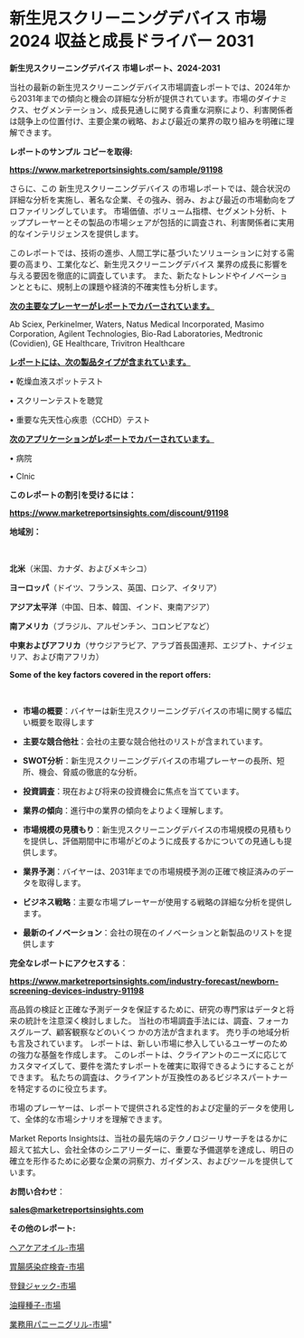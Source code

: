 # 新生児スクリーニングデバイス 市場 2024 収益と成長ドライバー 2031

<strong>新生児スクリーニングデバイス 市場レポート、2024-2031</strong>

当社の最新の新生児スクリーニングデバイス市場調査レポートでは、2024年から2031年までの傾向と機会の詳細な分析が提供されています。市場のダイナミクス、セグメンテーション、成長見通しに関する貴重な洞察により、利害関係者は競争上の位置付け、主要企業の戦略、および最近の業界の取り組みを明確に理解できます。



<strong>レポートのサンプル コピーを取得:</strong> <a href=https://www.marketreportsinsights.com/sample/91198>

<strong><u>https://www.marketreportsinsights.com/sample/91198</u></strong></a>

さらに、この 新生児スクリーニングデバイス の市場レポートでは、競合状況の詳細な分析を実施し、著名な企業、その強み、弱み、および最近の市場動向をプロファイリングしています。 市場価値、ボリューム指標、セグメント分析、トッププレーヤーとその製品の市場シェアが包括的に調査され、利害関係者に実用的なインテリジェンスを提供します。

このレポートでは、技術の進歩、人間工学に基づいたソリューションに対する需要の高まり、工業化など、新生児スクリーニングデバイス 業界の成長に影響を与える要因を徹底的に調査しています。 また、新たなトレンドやイノベーションとともに、規制上の課題や経済的不確実性も分析します。



<strong><u>次の主要なプレーヤーがレポートでカバーされています。</u></strong>

Ab Sciex, Perkinelmer, Waters, Natus Medical Incorporated, Masimo Corporation, Agilent Technologies, Bio-Rad Laboratories, Medtronic (Covidien), GE Healthcare, Trivitron Healthcare



<strong><u><b>レポートには、次の製品タイプが含まれています。</b></u></strong>

• 乾燥血液スポットテスト

• スクリーンテストを聴覚

• 重要な先天性心疾患（CCHD）テスト



<strong><u><b>次のアプリケーションがレポートでカバーされています。</b></u></strong>

• 病院

• Clnic



<strong><b>このレポートの割引を受けるには：</b></strong>

<a href=https://www.marketreportsinsights.com/discount/91198>

<strong><u>https://www.marketreportsinsights.com/discount/91198</u></strong></a>



<strong>地域別：</strong>

<strong> </strong>



<strong>北米</strong>（米国、カナダ、およびメキシコ）



<strong>ヨーロッパ</strong>（ドイツ、フランス、英国、ロシア、イタリア）



<strong>アジア太平洋</strong>（中国、日本、韓国、インド、東南アジア）



<strong>南アメリカ</strong>（ブラジル、アルゼンチン、コロンビアなど）



<strong>中東およびアフリカ</strong>（サウジアラビア、アラブ首長国連邦、エジプト、ナイジェリア、および南アフリカ）



<strong>Some of the key factors covered in the report offers:</strong>

<strong> </strong>
<ul>
  <li>

<strong>市場の概要</strong>：バイヤーは新生児スクリーニングデバイスの市場に関する幅広い概要を取得します</li>
  <li>

<strong>主要な競合他社</strong>：会社の主要な競合他社のリストが含まれています。</li>
  <li>

<strong>SWOT分析</strong>：新生児スクリーニングデバイスの市場プレーヤーの長所、短所、機会、脅威の徹底的な分析。</li>
  <li>

<strong>投資調査</strong>：現在および将来の投資機会に焦点を当てています。</li>
  <li>

<strong>業界の傾向</strong>：進行中の業界の傾向をよりよく理解します。</li>
  <li>

<strong>市場規模の見積もり</strong>：新生児スクリーニングデバイスの市場規模の見積もり を提供し、評価期間中に市場がどのように成長するかについての見通しも提供します。</li>
  <li>

<strong>業界予測</strong>：バイヤーは、2031年までの市場規模予測の正確で検証済みのデータを取得します。</li>
  <li>

<strong>ビジネス戦略</strong>：主要な市場プレーヤーが使用する戦略の詳細な分析を提供します。</li>
  <li>

<strong>最新のイノベーション</strong>：会社の現在のイノベーションと新製品のリストを提供します</li>
</ul>


<strong>完全なレポートにアクセスする</strong>：

<a href=https://www.marketreportsinsights.com/industry-forecast/newborn-screening-devices-industry-91198>

<strong><u>https://www.marketreportsinsights.com/industry-forecast/newborn-screening-devices-industry-91198</u></strong></a>

高品質の検証と正確な予測データを保証するために、研究の専門家はデータと将来の統計を注意深く検討しました。 当社の市場調査手法には、調査、フォーカスグループ、顧客観察などのいくつ かの方法が含まれます。 売り手の地域分析も言及されています。 レポートは、新しい市場に参入しているユーザーのための強力な基盤を作成します。 このレポートは、クライアントのニーズに応じてカスタマイズして、要件を満たすレポートを確実に取得できるようにすることができます。 私たちの調査は、クライアントが互換性のあるビジネスパートナーを特定するのに役立ちます。

市場のプレーヤーは、レポートで提供される定性的および定量的データを使用して、全体的な市場シナリオを理解できます。

Market Reports Insightsは、当社の最先端のテクノロジーリサーチをはるかに超えて拡大し、会社全体のシニアリーダーに、重要な予備選挙を達成し、明日の確立を形作るために必要な企業の洞察力、ガイダンス、およびツールを提供しています。



<strong><b>お問い合わせ</b></strong>：

<a href=mailto:sales@marketreportsinsights.com>

<strong><u>sales@marketreportsinsights.com</u></strong></a>



<strong>その他のレポート:</strong>

<a href=https://www.linkedin.com/pulse/ヘアケアオイル-市場-2023-推進要因と成長機会-2030-pr-news-hub-hgrnf/>ヘアケアオイル-市場</a>

<a href=https://www.linkedin.com/pulse/胃腸感染症検査-市場-2023-最新の-cagr-および成長分析-2030-ivoef/>胃腸感染症検査-市場</a>

<a href=https://www.linkedin.com/pulse/登録ジャック-市場-2023-新興市場-将来の動向と市場需要-2030-trend-titans-360-analysis-h1anf/>登録ジャック-市場</a>

<a href=https://www.linkedin.com/pulse/油糧種子-市場-2023-総利益と主要ベンダー-2030-trend-tracking-toolbox-24-analysis-de9yf/>油糧種子-市場</a>

<a href=https://www.linkedin.com/pulse/業務用パニーニグリル-市場-2023-swot-分析と最新イノベーション-2030-coz4f/>業務用パニーニグリル-市場</a>"
